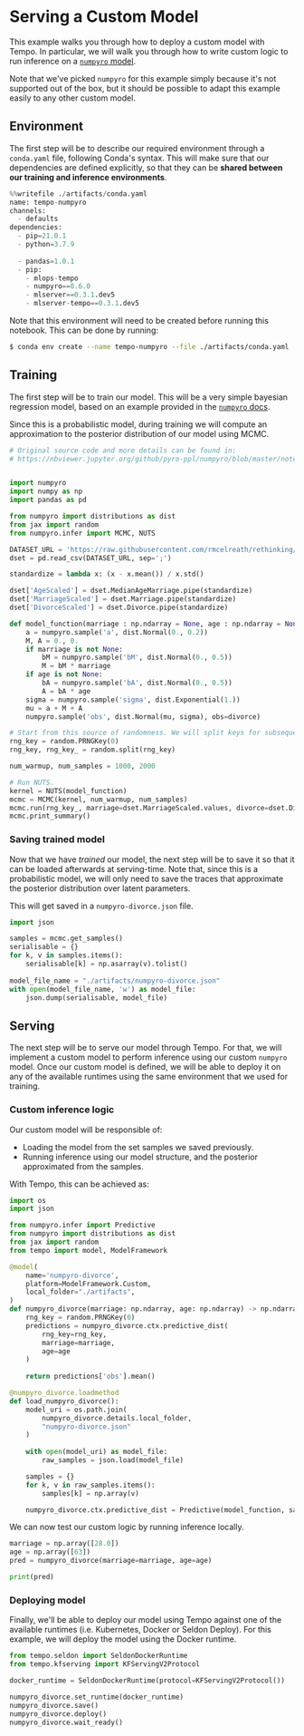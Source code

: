 # Serving a Custom Model

This example walks you through how to deploy a custom model with Tempo.
In particular, we will walk you through how to write custom logic to run inference on a [`numpyro` model](http://num.pyro.ai/en/stable/).

Note that we've picked `numpyro` for this example simply because it's not supported out of the box, but it should be possible to adapt this example easily to any other custom model.

## Environment

The first step will be to describe our required environment through a `conda.yaml` file, following Conda's syntax.
This will make sure that our dependencies are defined explicitly, so that they can be **shared between our training and inference environments**.


```python
%%writefile ./artifacts/conda.yaml
name: tempo-numpyro
channels:
  - defaults
dependencies:
  - pip=21.0.1
  - python=3.7.9
    
  - pandas=1.0.1
  - pip:
    - mlops-tempo
    - numpyro==0.6.0
    - mlserver==0.3.1.dev5
    - mlserver-tempo==0.3.1.dev5
```

Note that this environment will need to be created before running this notebook.
This can be done by running:

```bash
$ conda env create --name tempo-numpyro --file ./artifacts/conda.yaml
```

## Training

The first step will be to train our model.
This will be a very simple bayesian regression model, based on an example provided in the [`numpyro` docs](https://nbviewer.jupyter.org/github/pyro-ppl/numpyro/blob/master/notebooks/source/bayesian_regression.ipynb).

Since this is a probabilistic model, during training we will compute an approximation to the posterior distribution of our model using MCMC.


```python
# Original source code and more details can be found in:
# https://nbviewer.jupyter.org/github/pyro-ppl/numpyro/blob/master/notebooks/source/bayesian_regression.ipynb


import numpyro
import numpy as np
import pandas as pd

from numpyro import distributions as dist
from jax import random
from numpyro.infer import MCMC, NUTS

DATASET_URL = 'https://raw.githubusercontent.com/rmcelreath/rethinking/master/data/WaffleDivorce.csv'
dset = pd.read_csv(DATASET_URL, sep=';')

standardize = lambda x: (x - x.mean()) / x.std()

dset['AgeScaled'] = dset.MedianAgeMarriage.pipe(standardize)
dset['MarriageScaled'] = dset.Marriage.pipe(standardize)
dset['DivorceScaled'] = dset.Divorce.pipe(standardize)

def model_function(marriage : np.ndarray = None, age : np.ndarray = None, divorce : np.ndarray = None):
    a = numpyro.sample('a', dist.Normal(0., 0.2))
    M, A = 0., 0.
    if marriage is not None:
        bM = numpyro.sample('bM', dist.Normal(0., 0.5))
        M = bM * marriage
    if age is not None:
        bA = numpyro.sample('bA', dist.Normal(0., 0.5))
        A = bA * age
    sigma = numpyro.sample('sigma', dist.Exponential(1.))
    mu = a + M + A
    numpyro.sample('obs', dist.Normal(mu, sigma), obs=divorce)

# Start from this source of randomness. We will split keys for subsequent operations.
rng_key = random.PRNGKey(0)
rng_key, rng_key_ = random.split(rng_key)

num_warmup, num_samples = 1000, 2000

# Run NUTS.
kernel = NUTS(model_function)
mcmc = MCMC(kernel, num_warmup, num_samples)
mcmc.run(rng_key_, marriage=dset.MarriageScaled.values, divorce=dset.DivorceScaled.values)
mcmc.print_summary()
```

### Saving trained model

Now that we have _trained_ our model, the next step will be to save it so that it can be loaded afterwards at serving-time.
Note that, since this is a probabilistic model, we will only need to save the traces that approximate the posterior distribution over latent parameters.

This will get saved in a `numpyro-divorce.json` file.


```python
import json

samples = mcmc.get_samples()
serialisable = {}
for k, v in samples.items():
    serialisable[k] = np.asarray(v).tolist()
    
model_file_name = "./artifacts/numpyro-divorce.json"
with open(model_file_name, 'w') as model_file:
    json.dump(serialisable, model_file)
```

## Serving

The next step will be to serve our model through Tempo. 
For that, we will implement a custom model to perform inference using our custom `numpyro` model.
Once our custom model is defined, we will be able to deploy it on any of the available runtimes using the same environment that we used for training.

### Custom inference logic 

Our custom model will be responsible of:

- Loading the model from the set samples we saved previously.
- Running inference using our model structure, and the posterior approximated from the samples.

With Tempo, this can be achieved as:


```python
import os
import json

from numpyro.infer import Predictive
from numpyro import distributions as dist
from jax import random
from tempo import model, ModelFramework

@model(
    name='numpyro-divorce',
    platform=ModelFramework.Custom,
    local_folder="./artifacts",
)
def numpyro_divorce(marriage: np.ndarray, age: np.ndarray) -> np.ndarray:
    rng_key = random.PRNGKey(0)
    predictions = numpyro_divorce.ctx.predictive_dist(
        rng_key=rng_key,
        marriage=marriage,
        age=age
    )
    
    return predictions['obs'].mean()

@numpyro_divorce.loadmethod
def load_numpyro_divorce():
    model_uri = os.path.join(
        numpyro_divorce.details.local_folder,
        "numpyro-divorce.json"
    )
    
    with open(model_uri) as model_file:
        raw_samples = json.load(model_file)

    samples = {}
    for k, v in raw_samples.items():
        samples[k] = np.array(v)

    numpyro_divorce.ctx.predictive_dist = Predictive(model_function, samples)
```

We can now test our custom logic by running inference locally.


```python
marriage = np.array([28.0])
age = np.array([63])
pred = numpyro_divorce(marriage=marriage, age=age)

print(pred)
```

### Deploying model

Finally, we'll be able to deploy our model using Tempo against one of the available runtimes (i.e. Kubernetes, Docker or Seldon Deploy).
For this example, we will deploy the model using the Docker runtime.


```python
from tempo.seldon import SeldonDockerRuntime
from tempo.kfserving import KFServingV2Protocol

docker_runtime = SeldonDockerRuntime(protocol=KFServingV2Protocol())

numpyro_divorce.set_runtime(docker_runtime)
numpyro_divorce.save()
numpyro_divorce.deploy()
numpyro_divorce.wait_ready()
```


